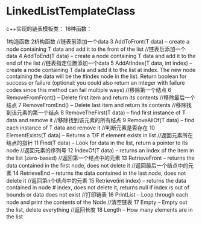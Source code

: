 # LinkedListTemplateClass
c++实现的链表模板类：
18种函数：

1构造函数
2析构函数
//链表前添加一个data
3 AddToFront(T data) – create a node containing T data and add it to the front of the list 
//链表后添加一个data
4 AddToEnd(T data) – create a node containing T data and add it to the end of the list 
//链表指定位置添加一个data
5 AddAtIndex(T data, int index) – create a node containing T data and add it to the list at index.  The new node containing the data will be the #index node in the list. Return boolean for success or failure (optional: you could also return an integer with failure codes since this method can fail multiple ways) 
//移除第一个结点
6 RemoveFromFront() – Delete first item and return its contents 
//移除最后一个结点
7 RemoveFromEnd() – Delete last item and return its contents 
//移除找到该元素的第一个结点
8 RemoveTheFirst(T data) – find first instance of T data and remove it 
//移除找到该元素的所有结点
9 RemoveAllOf(T data) – find each instance of T data and remove it 
//判断元素是否存在
10 ElementExists(T data) – Returns a T/F if element exists in list 
//返回元素所在结点的指针
11 Find(T data) – Look for data in the list, return a pointer to its node 
//返回元素的序列号
12 IndexOf(T data) – returns an index of the item in the list (zero-based) 
//返回第一个结点中的元素
13 RetrieveFront – returns the data contained in the first node, does not delete it 
//返回最后一个结点中的元素
14 RetrieveEnd – returns the data contained in the last node, does not delete it 
//返回第n个结点中的元素
15 Retrieve(int index) – returns the data contained in node # index, does not delete it, returns null if index is out of bounds or data does not exist 
//打印链表
16 PrintList – Loop through each node and print the contents of the Node 
//清空链表
17 Empty – Empty out the list, delete everything 
//返回长度
18 Length – How many elements are in the list
